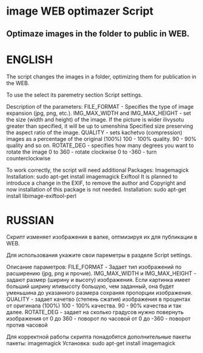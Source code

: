 # image WEB optimazer Script
## Optimaze images in the folder to public in WEB.

# ENGLISH
The script changes the images in a folder, optimizing them for publication in the WEB.

To use the select its paremetry section Script settings.

Description of the parameters:
FILE_FORMAT - Specifies the type of image expansion (jpg, png, etc.).
IMG_MAX_WIDTH and IMG_MAX_HEIGHT - set the size (width and height) of the image.
	If the picture is wider ilivysotu greater than specified, it will be up to umenshina
	Specified size preserving the aspect ratio of the image.
QUALITY - sets kachetvo (compression) images as a percentage of the original (100%)
	100 - 100% quality.
	90 - 90% quality and so on.
ROTATE_DEG - specifies how many degrees you want to rotate the image
	0 to 360 - rotate clockwise
	0 to -360 - turn counterclockwise

To work correctly, the script will need additional Packages:
  Imagemagick
    Installation: sudo apt-get install imagemagick
  Exiftool
  It is planned to introduce a change in the EXIF, to remove 
  the author and Copyright and now installation of this 
  package is not needed.
    Installation: sudo apt-get install libimage-exiftool-perl

# RUSSIAN
Скрипт изменяет изображения в вапке, оптмизируя их для публикации в WEB.

Для использования укажите свои пареметры в разделе Script settings.

Описание параметров:
FILE_FORMAT - Задает тип изображений по расширению (jpg, png и прочие).
IMG_MAX_WIDTH и IMG_MAX_HEIGHT - задают размер (ширину и высоту) изображения.
    Если картинка имеет больший ширину иливысоту большую, чем заданный, она будет уменьшина до
    указанного размера сохраняя пропорции изображения.
QUALITY - задает качетво (степень сжатия) изображения в процентах от оригинала (100%)
	100 - 100% качества.
	90 - 90% качества и так далее.
ROTATE_DEG - задает на сколько градусов нужно повернуть изображения
	от 0 до 360  - поворот по часовой 
	от 0 до -360 - поворот против часовой

Для корректной работы скрипта понадобятся дополнительные пакеты пакеты:
	imagemagick
		Установка: sudo apt-get install imagemagick
